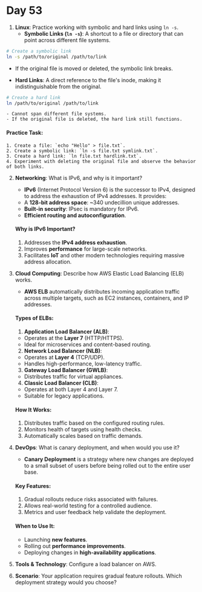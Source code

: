 # Day 53


1. **Linux**: Practice working with symbolic and hard links using `ln -s`.
   - **Symbolic Links (`ln -s`)**: A shortcut to a file or directory that can point across different file systems.
  ```bash
  # Create a symbolic link
  ln -s /path/to/original /path/to/link
  ```
   - If the original file is moved or deleted, the symbolic link breaks.

   - **Hard Links**: A direct reference to the file's inode, making it indistinguishable from the original.
  ```bash
  # Create a hard link
  ln /path/to/original /path/to/link
  ```
    - Cannot span different file systems.
    - If the original file is deleted, the hard link still functions.

   #### **Practice Task**:
    1. Create a file: `echo "Hello" > file.txt`.
    2. Create a symbolic link: `ln -s file.txt symlink.txt`.
    3. Create a hard link: `ln file.txt hardlink.txt`.
    4. Experiment with deleting the original file and observe the behavior of both links.


2. **Networking**: What is IPv6, and why is it important?
   - **IPv6** (Internet Protocol Version 6) is the successor to IPv4, designed to address the exhaustion of IPv4 addresses. It provides:
    - A **128-bit address space**: ~340 undecillion unique addresses.
    - **Built-in security**: IPsec is mandatory for IPv6.
    - **Efficient routing and autoconfiguration**.
  
   #### **Why is IPv6 Important?**
    1. Addresses the **IPv4 address exhaustion**.
    2. Improves **performance** for large-scale networks.
    3. Facilitates **IoT** and other modern technologies requiring massive address allocation.


3. **Cloud Computing**: Describe how AWS Elastic Load Balancing (ELB) works.
   - **AWS ELB** automatically distributes incoming application traffic across multiple targets, such as EC2 instances, containers, and IP addresses.
  
   #### **Types of ELBs**:
    1. **Application Load Balancer (ALB)**:
    - Operates at the **Layer 7** (HTTP/HTTPS).
    - Ideal for microservices and content-based routing.
   
    2. **Network Load Balancer (NLB)**:
    - Operates at **Layer 4** (TCP/UDP).
    - Handles high-performance, low-latency traffic.
   
    3. **Gateway Load Balancer (GWLB)**:
    - Distributes traffic for virtual appliances.
   
    4. **Classic Load Balancer (CLB)**:
    - Operates at both Layer 4 and Layer 7.
    - Suitable for legacy applications.

   #### **How It Works**:
    1. Distributes traffic based on the configured routing rules.
    2. Monitors health of targets using health checks.
    3. Automatically scales based on traffic demands.


4. **DevOps**: What is canary deployment, and when would you use it?
   - **Canary Deployment** is a strategy where new changes are deployed to a small subset of users before being rolled out to the entire user base.
  
   #### **Key Features**:
    1. Gradual rollouts reduce risks associated with failures.
    2. Allows real-world testing for a controlled audience.
    3. Metrics and user feedback help validate the deployment.

   #### **When to Use It**:
    - Launching **new features**.
    - Rolling out **performance improvements**.
    - Deploying changes in **high-availability applications**.


5. **Tools & Technology**: Configure a load balancer on AWS.

6. **Scenario**: Your application requires gradual feature rollouts. Which deployment strategy would you choose?


